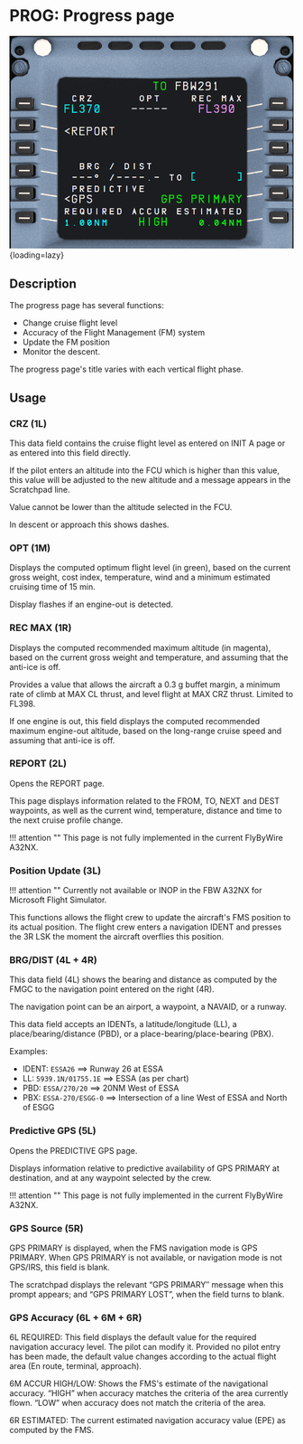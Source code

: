 # PROG: Progress page

<link rel="stylesheet" href="/stylesheets/admonitions.css">
<link rel="stylesheet" href="/stylesheets/reported-issues.css">

![MCDU PROG](../../assets/a32nx-briefing/mcdu/mcdu-prog-page.png){loading=lazy}

## Description

The progress page has several functions:

- Change cruise flight level
- Accuracy of the Flight Management (FM) system
- Update the FM position
- Monitor the descent.

The progress page's title varies with each vertical flight phase.

## Usage

### CRZ (1L)

This data field contains the cruise flight level as entered on INIT A page or as entered into this field directly.

If the pilot enters an altitude into the FCU which is higher than this value, this value will be adjusted to the new 
altitude and a message appears in the Scratchpad line.

Value cannot be lower than the altitude selected in the FCU.

In descent or approach this shows dashes.

### OPT (1M)

Displays the computed optimum flight level (in green), based on the current gross weight, cost index, temperature, 
wind and a minimum estimated cruising time of 15 min.

Display flashes if an engine-out is detected.

### REC MAX (1R)

Displays the computed recommended maximum altitude (in magenta), based on the current gross weight and temperature, 
and assuming that the anti-ice is off.

Provides a value that allows the aircraft a 0.3 g buffet margin, a minimum rate of climb at MAX CL thrust, and level 
flight at MAX CRZ thrust. Limited to FL398.

If one engine is out, this field displays the computed recommended maximum engine-out altitude, based on the 
long-range cruise speed and assuming that anti-ice is off.

### REPORT (2L)

Opens the REPORT page.

This page displays information related to the FROM, TO, NEXT and DEST waypoints, as well as the current wind, 
temperature, distance and time to the next cruise profile change.

!!! attention ""
    This page is not fully implemented in the current FlyByWire A32NX.

### Position Update (3L)

!!! attention ""
    Currently not available or INOP in the FBW A32NX for Microsoft Flight Simulator.

This functions allows the flight crew to update the aircraft's FMS position to its actual position. The flight crew 
enters a navigation IDENT and presses the 3R LSK the moment the aircraft overflies this position.

### BRG/DIST (4L + 4R)

This data field (4L) shows the bearing and distance as computed by the FMGC to the navigation point entered on the 
right (4R).

The navigation point can be an airport, a waypoint, a NAVAID, or a runway.

This data field accepts an IDENTs, a latitude/longitude (LL), a place/bearing/distance (PBD), or a 
place-bearing/place-bearing (PBX).

Examples:

- IDENT: `ESSA26` ==> Runway 26 at ESSA
- LL: `5939.1N/01755.1E` ==> ESSA (as per chart)
- PBD: `ESSA/270/20` ==> 20NM West of ESSA
- PBX: `ESSA-270/ESGG-0` ==> Intersection of a line West of ESSA and North of ESGG

### Predictive GPS (5L)

Opens the PREDICTIVE GPS page.

Displays information relative to predictive availability of GPS PRIMARY at destination, and at any waypoint selected 
by the crew.

!!! attention ""
    This page is not fully implemented in the current FlyByWire A32NX.

### GPS Source (5R)

GPS PRIMARY is displayed, when the FMS navigation mode is GPS PRIMARY. When GPS PRIMARY is not available, or 
navigation mode is not GPS/IRS, this field is blank.

The scratchpad displays the relevant “GPS PRIMARY″ message when this prompt appears; and “GPS PRIMARY LOST”, when 
the field turns to blank.

### GPS Accuracy (6L + 6M + 6R)

6L REQUIRED: This field displays the default value for the required navigation accuracy level. The pilot can modify 
it. Provided no pilot entry has been made, the default value changes according to the actual flight area (En route, 
terminal, approach).

6M ACCUR HIGH/LOW: Shows the FMS's estimate of the navigational accuracy. “HIGH” when accuracy matches the criteria 
of the area currently flown. “LOW” when accuracy does not match the criteria of the area.

6R ESTIMATED: The current estimated navigation accuracy value (EPE) as computed by the FMS.
